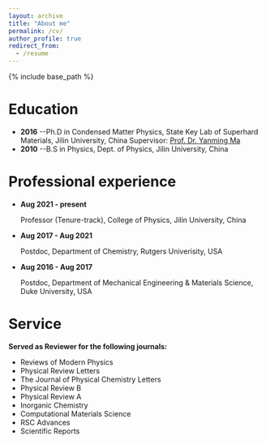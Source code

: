 ```yaml
---
layout: archive
title: "About me"
permalink: /cv/
author_profile: true
redirect_from:
  - /resume
---
```


{% include base_path %}

Education
======
* **2016** --Ph.D in Condensed Matter Physics, State Key Lab of Superhard Materials, Jilin University, China
Supervisor: [Prof. Dr. Yanming Ma ](http://mym.calypso.cn/mym.html)
* **2010** --B.S in Physics, Dept. of Physics, Jilin University, China

Professional experience
======
* **Aug 2021 - present**

     Professor (Tenure-track), College of Physics, Jilin University, China
* **Aug 2017 - Aug 2021**

	 Postdoc, Department of Chemistry, Rutgers Univerisity, USA
* **Aug 2016 - Aug 2017**

	 Postdoc, Department of Mechanical Engineering & Materials Science, Duke University, USA
 
  
Service
======
**Served as Reviewer for the following journals:**

* Reviews of Modern Physics 
* Physical Review Letters 
* The Journal of Physical Chemistry Letters
* Physical Review B
* Physical Review A
* Inorganic Chemistry
* Computational Materials Science
* RSC Advances
* Scientific Reports

